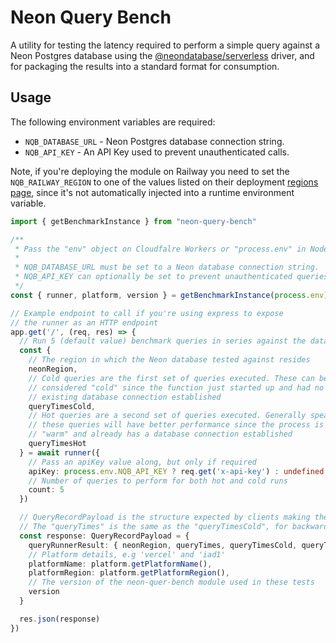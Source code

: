 # Neon Query Bench

A utility for testing the latency required to perform a simple query against
a Neon Postgres database using the [@neondatabase/serverless](https://github.com/neondatabase/serverless)
driver, and for packaging the results into a standard format for consumption.

## Usage

The following environment variables are required:

* `NQB_DATABASE_URL` - Neon Postgres database connection string.
* `NQB_API_KEY` - An API Key used to prevent unauthenticated calls.

Note, if you're deploying the module on Railway you need to set the
`NQB_RAILWAY_REGION` to one of the values listed on their deployment
[regions page](https://docs.railway.app/reference/deployment-regions#region-options),
since it's not automatically injected into a runtime environment variable.

```ts
import { getBenchmarkInstance } from "neon-query-bench"

/**
 * Pass the "env" object on Cloudfalre Workers or "process.env" in Node.js
 * 
 * NQB_DATABASE_URL must be set to a Neon database connection string.
 * NQB_API_KEY can optionally be set to prevent unauthenticated queries.
 */
const { runner, platform, version } = getBenchmarkInstance(process.env)

// Example endpoint to call if you're using express to expose
// the runner as an HTTP endpoint
app.get('/', (req, res) => {
  // Run 5 (default value) benchmark queries in series against the database
  const {
    // The region in which the Neon database tested against resides
    neonRegion,
    // Cold queries are the first set of queries executed. These can be
    // considered "cold" since the function just started up and had no
    // existing database connection established
    queryTimesCold,
    // Hot queries are a second set of queries executed. Generally speaking
    // these queries will have better performance since the process is 
    // "warm" and already has a database connection established
    queryTimesHot
  } = await runner({
    // Pass an apiKey value along, but only if required
    apiKey: process.env.NQB_API_KEY ? req.get('x-api-key') : undefined,
    // Number of queries to perform for both hot and cold runs
    count: 5
  })

  // QueryRecordPayload is the structure expected by clients making the request
  // The "queryTimes" is the same as the "queryTimesCold", for backwards compat
  const response: QueryRecordPayload = {
    queryRunnerResult: { neonRegion, queryTimes, queryTimesCold, queryTimesHot },
    // Platform details, e.g 'vercel' and 'iad1'
    platformName: platform.getPlatformName(),
    platformRegion: platform.getPlatformRegion(),
    // The version of the neon-quer-bench module used in these tests
    version
  }

  res.json(response)
})
```
